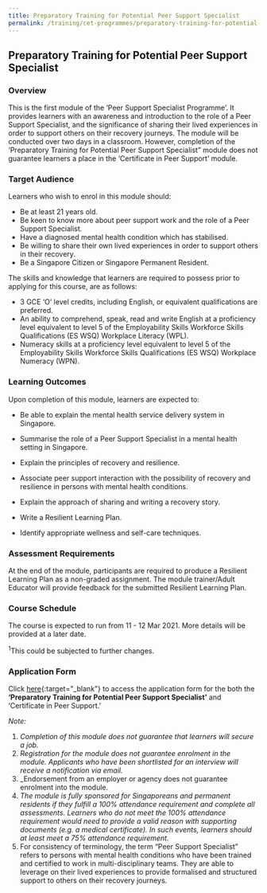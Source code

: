 ```yaml
---
title: Preparatory Training for Potential Peer Support Specialist
permalink: /training/cet-programmes/preparatory-training-for-potential-peer-support-specialist/
---
```

## Preparatory Training for Potential Peer Support Specialist

### **Overview**

This is the first module of the ‘Peer Support Specialist Programme’. It provides learners with an awareness and introduction to the role of a Peer Support Specialist, and the significance of sharing their lived experiences in order to support others on their recovery journeys. The module will be conducted over two days in a classroom. However, completion of the ‘Preparatory Training for Potential Peer Support Specialist” module does not guarantee learners a place in the ‘Certificate in Peer Support’ module.

### **Target Audience**

Learners who wish to enrol in this module should:

-   Be at least 21 years old.
-   Be keen to know more about peer support work and the role of a Peer Support Specialist. 
-   Have a diagnosed mental health condition which has stabilised.
-   Be willing to share their own lived experiences in order to support others in their recovery.
-   Be a Singapore Citizen or Singapore Permanent Resident.

The skills and knowledge that learners are required to possess prior to applying for this course, are as follows:

-   3 GCE ‘O’ level credits, including English, or equivalent qualifications are preferred.
-   An ability to comprehend, speak, read and write English at a proficiency level equivalent to level 5 of the Employability Skills Workforce Skills Qualifications (ES WSQ) Workplace Literacy (WPL).
-   Numeracy skills at a proficiency level equivalent to level 5 of the Employability Skills Workforce Skills Qualifications (ES WSQ) Workplace Numeracy (WPN).

### **Learning Outcomes**

Upon completion of this module, learners are expected to:

-   Be able to explain the mental health service delivery system in Singapore.
-   Summarise the role of a Peer Support Specialist in a mental health setting in Singapore.
-   Explain the principles of recovery and resilience.
-   Associate peer support interaction with the possibility of recovery and resilience in persons with mental health conditions.
    
-   Explain the approach of sharing and writing a recovery story.
    
-   Write a Resilient Learning Plan.
    
-   Identify appropriate wellness and self-care techniques.
    

### **Assessment Requirements**

At the end of the module, participants are required to produce a Resilient Learning Plan as a non-graded assignment. The module trainer/Adult Educator will provide feedback for the submitted Resilient Learning Plan.

### **Course Schedule**

The course is expected to run from 11 - 12 Mar 2021. More details will be provided at a later date.

<sup>1</sup>This could be subjected to further changes.

### Application Form

Click [here](https://ncss-ssi-staging.netlify.app/images/training/Application%20form_Prep%20and%20CPS_Run%206.pdf){:target="_blank"}    to access the application form for the both the  **‘**Preparatory Training for Potential Peer Support Specialist**’** and ‘Certificate in Peer Support.’  
  
_Note:_

1.  _Completion of this module does not guarantee that learners will secure a job._
2.  _Registration for the module does not guarantee enrolment in the module. Applicants who have been shortlisted for an interview will receive a notification via email._
3.  _Endorsement from an employer or agency does not guarantee enrolment into the module. 
4.  _The module is fully sponsored for Singaporeans and permanent residents if they fulfill a 100% attendance requirement and complete all assessments. Learners who do not meet the 100% attendance requirement would need to provide a valid reason with supporting documents (e.g. a medical certificate). In such events, learners should at least meet a 75% attendance requirement._
5. For consistency of terminology, the term “Peer Support Specialist” refers to persons with mental health conditions who have been trained and certified to work in multi-disciplinary teams. They are able to leverage on their lived experiences to provide formalised and structured support to others on their recovery journeys. 
